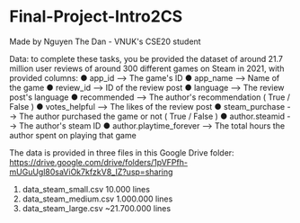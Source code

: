 # Final-Project-Intro2CS
Made by Nguyen The Dan - VNUK's CSE20 student

Data: to complete these tasks, you be provided the dataset of 
around 21.7 million user reviews of around 300 different games 
on Steam in 2021, with provided columns:
  ● app_id --> The game's ID
  ● app_name --> Name of the game
  ● review_id --> ID of the review post
  ● language --> The review post's language
  ● recommended --> The author's recommendation ( True / False )
  ● votes_helpful --> The likes of the review post
  ● steam_purchase --> The author purchased the game or not ( True / False )
  ● author.steamid --> The author's steam ID 
  ● author.playtime_forever --> The total hours the author spent on playing that game
  
The data is provided in three files in this Google Drive folder: https://drive.google.com/drive/folders/1pVFPfh-mUGuUgl80saViOk7kfzkV8_IZ?usp=sharing
  1.	data_steam_small.csv		10.000 lines
  2.	data_steam_medium.csv       1.000.000 lines
  3.	data_steam_large.csv        ~21.700.000 lines
